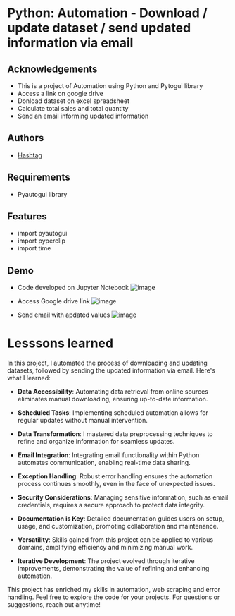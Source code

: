 
# Python: Automation - Download / update dataset / send updated information via email 



## Acknowledgements

 - This is a project of Automation using Python and Pytogui library
 - Access a link on google drive
 - Donload dataset on excel spreadsheet
 - Calculate total sales and total quantity
 - Send an email informing updated information



## Authors

 - [Hashtag](https://www.hashtagtreinamentos.com/?origemurl=75502579145&gad=1&gclid=Cj0KCQjw0IGnBhDUARIsAMwFDLk7P-SxtElUvAOGMiLGmEPZtXPSsBZD1Ct9RRmom0f-2GpFmYOE6AYaArSiEALw_wcB)



## Requirements

- Pyautogui library 


## Features

- import pyautogui
- import pyperclip
- import time

## Demo 

- Code developed on Jupyter Notebook
![image](https://github.com/tiagoc0sta/02_automation_update_excel_send-email_/assets/63982700/b23b0df2-328f-4a36-8e10-36f7b29e9fa9)

- Access Google drive link 
![image](https://github.com/tiagoc0sta/02_automation_update_excel_send-email_/assets/63982700/49b96aef-4c35-4b0b-84d7-52b17487cdf2)

- Send email with apdated values
![image](https://github.com/tiagoc0sta/02_automation_update_excel_send-email_/assets/63982700/a0b4b1d7-83a1-4453-8b92-13f992d0b867)

# Lesssons learned

In this project, I automated the process of downloading and updating datasets, followed by sending the updated information via email. Here's what I learned:

- **Data Accessibility**: Automating data retrieval from online sources eliminates manual downloading, ensuring up-to-date information.

- **Scheduled Tasks**: Implementing scheduled automation allows for regular updates without manual intervention.

- **Data Transformation**: I mastered data preprocessing techniques to refine and organize information for seamless updates.

- **Email Integration**: Integrating email functionality within Python automates communication, enabling real-time data sharing.

- **Exception Handling**: Robust error handling ensures the automation process continues smoothly, even in the face of unexpected issues.

- **Security Considerations**: Managing sensitive information, such as email credentials, requires a secure approach to protect data integrity.

- **Documentation is Key**: Detailed documentation guides users on setup, usage, and customization, promoting collaboration and maintenance.

- **Versatility**: Skills gained from this project can be applied to various domains, amplifying efficiency and minimizing manual work.

- **Iterative Development**: The project evolved through iterative improvements, demonstrating the value of refining and enhancing automation.


This project has enriched my skills in automation, web scraping and error handling. Feel free to explore the code for your projects. For questions or suggestions, reach out anytime!

    


 
